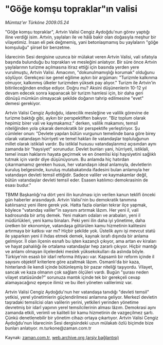 # "Göğe komşu topraklar"ın valisi

*Mümtaz'er Türköne 2009.05.24*

<tr><td class="metin" colspan="2" style="padding-top: 20px; padding-left: 5px; padding-right: 10px;">"Göğe komşu topraklar", Artvin Valisi Cengiz Aydoğdu'nun görev yaptığı iline verdiği isim. Artvin, yaylaları ile ve hâlâ bakir olan doğasıyla meşhur bir vilayetimiz. İnsan eli pek değmemiş, yani betonlaşmamış bu yaylaların "göğe komşuluğu" şiirsel bir benzetme.</td></tr><tr><td class="metin" colspan="2" style="padding-top: 20px; padding-left: 5px; padding-right: 10px;"><p> İdarecinin Sesi dergisine uzunca bir mülakat veren Artvin Valisi, vali sıfatıyla başında bulunduğu bu toprakları ve mesleğini anlatıyor. Bir süre önce Artvin yaylalarının turizme açılmasına itiraz ettiği için basında yerden yere vurulmuştu, Artvin Valisi. Amacının, "dokunulmamışlığı korumak" olduğunu söylüyor. Gerekçesi ise genel eğilime aykırı bir argüman: "Turizmle kalkınma olmuyor, kalkınmış ülkeler turizmden yüksek pay alıyor." Turizm ile Artvin'in bitirileceğinden endişe ediyor. Doğru mu? Aksini düşünenlerin 10-12 yıl devam edecek sonra kapanacak bir turizm hamlesi için, bir daha geri dönüşü mümkün olmayacak şekilde doğanın tahrip edilmesine "evet" demesi gerekiyor.
<p>Artvin Valisi Cengiz Aydoğdu, idarecilik mesleğine ve valilik görevine de turizme baktığı gibi, aykırı bir perspektiften bakıyor. "Biz toplum olarak hepimiz birer vali ve kaymakamız." derken, valilik makamını, temsil niteliğinden yola çıkarak demokratik bir perspektife yerleştiriyor. Şu cümleler onun: "Devlete yapılan bütün vurgunun temelinde bana göre birey olarak vatandaşın hürriyeti ve temel hakları ile vatandaşlar topluluğunun millet olarak istiklali vardır. Bu istiklal hususu vatandaşlarımız açısından aynı zamanda bir "haysiyet" sorunudur. Devlet bunları yani, hürriyeti, istiklali, temel insan haklarını hayata geçirmek ve en önemlisi kişi haysiyetini sağlıklı tutmak için vardır diye düşünüyorum. Bu anlamda hiç hatırdan çıkarmamamız gereken husus, her vatandaşın ideal anlamıyla, devletlerin kuruluş belgesinde, kuruluş mutabakatında ifadesini bulan anlamıyla her vatandaşın devleti temsil ettiğidir. Sadece valiler ve kaymakamlar değil, bütün vatandaşlar devleti temsil eder. Esasen katılımcı demokrasinin de esası budur."
<p>TBMM Başkanlığı'na dört yeni ilin kurulması için verilen kanun teklifi önceki gün haberler arasındaydı. Artvin Valisi'nin bu demokratik tanımına katılırsanız yeni illere gerek yok. Hatta fazla olanları tekrar ilçe yapmak, böylece "vatandaş valiler"in sayısını artırmak lâzım. Her yeni il, vali kadrosunda bir artış demek. Yeni makam odaları ve arabaları, yeni il müdürlükleri, yeni kamu binaları. Peki yeni ilin daha iyi yönetime, daha üretken bir ekonomiye, vatandaşa götürülen kamu hizmetinin kalitesini artırmaya bir katkısı var mı? Hiçbir şekilde yok. Üstelik aynı işi mevcut statü ile yaparken yeni il ihdas etmek demek, kaynak israfı dışında bir anlama gelmiyor. İl olan ilçenin esnafı bu işten kazançlı çıkıyor, ama artan ev kiraları ve hayat pahalılığı ile ortalama vatandaşlar hep zararlı çıkıyor. Hiçbir mantığı ve anlamı olmayan ilçelerdeki meslek yüksekokulları da aslında böyle. Türkiye'nin esaslı bir idarî reforma ihtiyacı var. Kapsamlı bir reform içinde il sayısını objektif kriterlere göre azaltmak lâzım. Osmanlı'da bir kaza, hinterlandı ile kendi içinde bütünleşmiş bir pazar niteliği taşıyordu. Vilayet, sancak ve kaza olmanın çok sağlam ölçüleri vardı. Bugün "şurası neden vilayet statüsünde?" sorunuza mantık içinde tek bir gerekçeli cevap alamayacağınız epeyce ilimiz ve bu illeri yöneten valilerimiz var.
<p>Artvin Valisi Cengiz Aydoğdu'nun her vatandaşa tanıdığı "devleti temsil" yetkisi, yerel yönetimlerin güçlendirilmesi anlamına geliyor. Merkezî devletin taşradaki temsilcisi olan valilerin yerini, yetkileri yerinden yönetime devretmiş bir idarî yapının yerel temsilcilerinin alması lâzım. Demokrasi aynı zamanda etkili, verimli ve kaliteli bir kamu hizmetinin de vazgeçilmez şartı. Çünkü denetlenebilir bir yönetim cihazı ortaya çıkartıyor. Artvin Valisi Cengiz Aydoğdu'nun İdarecinin Sesi dergisindeki uzun mülakatı özlü biçimde bize bunları anlatıyor. m.turkone@zaman.com.tr<br/></p></p></p></p></td></tr>

Kaynak: [zaman.com.tr](http://zaman.com.tr/yazar.do?yazino=851059), [web.archive.org (arşiv bağlantısı)](http://web.archive.org/web/20090602123037/http://www.zaman.com.tr:80/yazar.do?yazino=851059)
